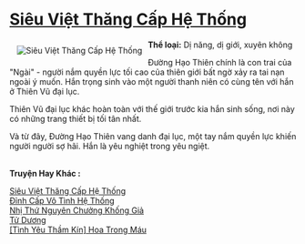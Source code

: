 <a href="https://utruyen.com/truyen/sieu-viet-thang-cap-he-thong/16817/" title="Siêu Việt Thăng Cấp Hệ Thống"><h1>Siêu Việt Thăng Cấp Hệ Thống</h1></a><div style="display:table"><img align="right" style="float: left; padding: 10px;" src="https://utruyen.com/images/story/200x260/sieu-viet-thang-cap-he-thong.jpg" alt="Siêu Việt Thăng Cấp Hệ Thống"><b>Thể loại:</b> Dị năng, dị giới, xuyên không<p></p>Đường Hạo Thiên chính là con trai của "Ngài" - người nắm quyền lực tối cao của thiên giới bất ngờ xảy ra tai nạn ngoài ý muốn. Hắn trọng sinh vào một người thanh niên có cùng tên với hắn ở Thiên Vũ đại lục.<p></p>Thiên Vũ đại lục khác hoàn toàn với thế giới trước kia hắn sinh sống, nơi này có những trang thiết bị tối tân nhất.<p></p>Và từ đây, Đường Hạo Thiên vang danh đại lục, một tay nắm quyền lực khiến người người sợ hãi. Hắn là yêu nghiệt trong yêu ngiệt.</div><p><br><b>Truyện Hay Khác :</b></p><a href="https://utruyen.com/truyen/sieu-viet-thang-cap-he-thong/16817/" alt="Siêu Việt Thăng Cấp Hệ Thống">Siêu Việt Thăng Cấp Hệ Thống</a><br/><a href="https://utruyen.com/truyen/dinh-cap-vo-tinh-he-thong/19234/" alt="Đỉnh Cấp Vô Tình Hệ Thống">Đỉnh Cấp Vô Tình Hệ Thống</a><br/><a href="https://github.com/quanluxury/ngontinh_top100/tree/master/18874" alt="Nhị Thứ Nguyên Chưởng Khống Giả">Nhị Thứ Nguyên Chưởng Khống Giả</a><br/><a href="https://github.com/quanluxury/ngontinh_top100/tree/master/17544" alt="Tử Dương">Tử Dương</a><br/><a href="https://www.google.td/url?q=https%3A%2F%2Futruyen.com%2Ftruyen%2Ftinh-yeu-tham-kin-hoa-trong-mau%2F19385%2F" alt="[Tình Yêu Thầm Kín] Hoa Trong Máu">[Tình Yêu Thầm Kín] Hoa Trong Máu</a><br/>
